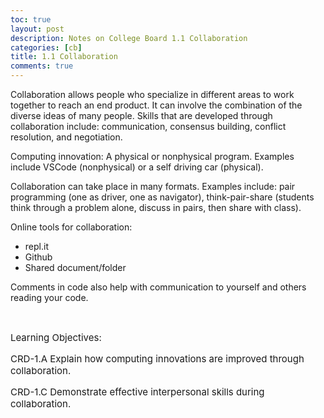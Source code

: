 ```yaml
---
toc: true
layout: post
description: Notes on College Board 1.1 Collaboration
categories: [cb]
title: 1.1 Collaboration
comments: true
---
```


Collaboration allows people who specialize in different areas to work together to reach an end product. It can involve the combination of the diverse ideas of many people. Skills that are developed through collaboration include: communication, consensus building, conflict resolution, and negotiation. 

Computing innovation: A physical or nonphysical program. Examples include VSCode (nonphysical) or a self driving car (physical).

Collaboration can take place in many formats. Examples include: pair programming (one as driver, one as navigator), think-pair-share (students think through a problem alone, discuss in pairs, then share with class).

Online tools for collaboration: 
* repl.it
* Github
* Shared document/folder

Comments in code also help with communication to yourself and others reading your code. 

<br> 

<p style="font-size: 15px">Learning Objectives:</p>
<p style="font-size: 15px">CRD-1.A Explain how computing innovations are improved through collaboration.</p>
<p style="font-size: 15px">CRD-1.C Demonstrate effective interpersonal skills during collaboration.</p>